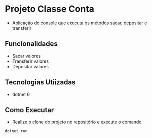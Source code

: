 # Projeto Classe Conta

- Aplicação do console que executa os métodos sacar, depositar e transferir

## Funcionalidades

- Sacar valores
- Transferir valores
- Depositar valores

## Tecnologias Utiizadas

- dotnet 6

## Como Executar

- Realize o clone do projeto no repositório e execute o comando

```
dotnet run
```